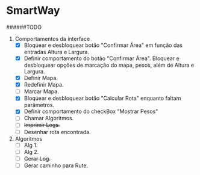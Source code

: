 # SmartWay
######TODO
1. Comportamentos da interface
   - [x] Bloquear e desbloquear botão "Confirmar Área" em função das entradas Altura e Largura.
   - [x] Definir comportamento do botão "Confirmar Área". Bloquear e desbloquear opções de marcação do mapa, pesos, além de Altura e Largura.
   - [x] Definir Mapa.
   - [x] Redefinir Mapa.
   - [ ] Marcar Mapa.
   - [x] Bloquear e desbloquear botão "Calcular Rota" enquanto faltam parâmetros.
   - [x] Definir comportamento do checkBox "Mostrar Pesos"
   - [ ] Chamar Algoritmos.
   - [ ] ~~Imprimir Logs.~~
   - [ ] Desenhar rota encontrada.
2. Algoritmos
   - [ ] Alg 1.
   - [ ] Alg 2.
   - [ ] ~~Gerar Log.~~
   - [ ] Gerar caminho para Rute.
